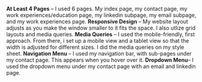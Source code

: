 
**At Least 4 Pages** – I used 6 pages. My index page, my contact page, my work experiences/education page, my linkedin subpage, my email subpage, and my work experiences page. 
**Responsive Design** – My website layout adjusts as you make the window smaller to it fits the space. I also utlize grid layouts and media queries. 
**Media Queries** – I used the mobile-friendly, first approach. From there, i set up a mobile view and a tablet view so that the width is adjusted for different sizes. I did the media queries on my style sheet. 
**Navigation Menu** – I used my navigation bar, with sub-pages under my contact page. This appears when you hover over it. 
**Dropdown Menu**– I used the dropdown menu under my contact page with an email and linkedin page. 